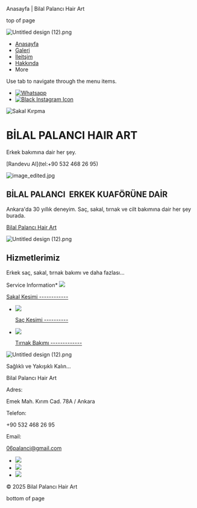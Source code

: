 Anasayfa | Bilal Palancı Hair Art









top of page

![Untitled design (12).png](https://static.wixstatic.com/media/604f31_1e84f75a5a604b369d19ac21f6fd625b~mv2.png/v1/fill/w_387,h_162,al_c,q_85,usm_0.66_1.00_0.01,enc_avif,quality_auto/Untitled%20design%20(12).png)

* [Anasayfa](https://www.bilalhairart.com)
* [Galeri](https://www.bilalhairart.com/galeri)
* [İleitşim](https://www.bilalhairart.com/i̇leitşim)
* [Hakkında](https://www.bilalhairart.com/hakkında)
* More

Use tab to navigate through the menu items.

* [![Whatsapp](https://static.wixstatic.com/media/11062b_7268d2bd4cf9497b997234c7cb71f24b~mv2.png/v1/fill/w_19,h_19,al_c,q_85,usm_0.66_1.00_0.01,enc_avif,quality_auto/11062b_7268d2bd4cf9497b997234c7cb71f24b~mv2.png)](https://wa.me/905324682695)
* [![Black Instagram Icon](https://static.wixstatic.com/media/01c3aff52f2a4dffa526d7a9843d46ea.png/v1/fill/w_19,h_19,al_c,q_85,usm_0.66_1.00_0.01,enc_avif,quality_auto/01c3aff52f2a4dffa526d7a9843d46ea.png)](https://www.instagram.com/kuafor_bpalanci/)

![Sakal Kırpma](https://static.wixstatic.com/media/8f285eeeed234d808c999a9b4f038c10.jpg/v1/fill/w_140,h_93,al_c,q_80,usm_0.66_1.00_0.01,blur_2,enc_avif,quality_auto/8f285eeeed234d808c999a9b4f038c10.jpg)

BİLAL PALANCI HAIR ART
======================

Erkek bakımına dair her şey.

[Randevu Al](tel:+90 532 468 26 95)

![image_edited.jpg](https://static.wixstatic.com/media/604f31_6804f371f90b47a2b17b325a504e5b18~mv2.jpg/v1/fill/w_450,h_600,al_c,q_80,usm_0.66_1.00_0.01,enc_avif,quality_auto/image_edited.jpg)

BİLAL PALANCI  
ERKEK KUAFÖRÜNE DAİR
------------------------------------

Ankara'da 30 yıllık deneyim. Saç, sakal, tırnak ve cilt bakımına dair her şey burada.

[Bilal Palancı Hair Art](https://www.bilalhairart.com/hakkında)

![Untitled design (12).png](https://static.wixstatic.com/media/604f31_1e84f75a5a604b369d19ac21f6fd625b~mv2.png/v1/fill/w_195,h_82,al_c,q_85,usm_0.66_1.00_0.01,enc_avif,quality_auto/Untitled%20design%20(12).png)

Hizmetlerimiz
-------------

Erkek saç, sakal, tırnak bakımı ve daha fazlası...

Service Information* ![](https://static.wixstatic.com/media/11062b_c160cb9abd1f4251be990141ceec90d2~mv2.jpg/v1/fit/w_50,h_50,q_80,usm_0.66_1.00_0.01,blur_3,enc_auto/11062b_c160cb9abd1f4251be990141ceec90d2~mv2.jpg)

  [Sakal Kesimi
  ------------](https://www.bilalhairart.com/service-page/sakal-kesimi)
* ![](https://static.wixstatic.com/media/11062b_9eac12bbf4154c1d89782605ac048010~mv2.jpg/v1/fit/w_50,h_50,q_80,usm_0.66_1.00_0.01,blur_3,enc_auto/11062b_9eac12bbf4154c1d89782605ac048010~mv2.jpg)

  [Saç Kesimi
  ----------](https://www.bilalhairart.com/service-page/saç-kesimi)
* ![](https://static.wixstatic.com/media/604f31_b7818d42b03d4bf29f262ae48ac3a5d3~mv2.jpg/v1/fill/w_37,h_50,al_c,q_80,usm_0.66_1.00_0.01,blur_3,enc_auto/604f31_b7818d42b03d4bf29f262ae48ac3a5d3~mv2.jpg)

  [Tırnak Bakımı
  -------------](https://www.bilalhairart.com/service-page/tırnak-bakımı)

![Untitled design (12).png](https://static.wixstatic.com/media/604f31_1e84f75a5a604b369d19ac21f6fd625b~mv2.png/v1/fill/w_195,h_82,al_c,q_85,usm_0.66_1.00_0.01,enc_avif,quality_auto/Untitled%20design%20(12).png)

Sağlıklı ve Yakışıklı Kalın...

Bilal Palancı Hair Art

Adres:

Emek Mah. Kırım Cad. 78A / Ankara

Telefon:

+90 532 468 26 95

Email:

[06palanci@gmail.com](mailto:06palanci@gmail.com)

* [![](https://static.wixstatic.com/media/23fd2a2be53141ed810f4d3dcdcd01fa.png/v1/fill/w_22,h_22,al_c,q_85,usm_0.66_1.00_0.01,enc_avif,quality_auto/23fd2a2be53141ed810f4d3dcdcd01fa.png)](http://www.facebook.com/wix)
* [![](https://static.wixstatic.com/media/9c486556465843c5850fabfd68dfae49.png/v1/fill/w_22,h_22,al_c,q_85,usm_0.66_1.00_0.01,enc_avif,quality_auto/9c486556465843c5850fabfd68dfae49.png)](http://pinterest.com/wixcom/)
* [![](https://static.wixstatic.com/media/81af6121f84c41a5b4391d7d37fce12a.png/v1/fill/w_22,h_22,al_c,q_85,usm_0.66_1.00_0.01,enc_avif,quality_auto/81af6121f84c41a5b4391d7d37fce12a.png)](http://instagram.com/wix)

© 2025 Bilal Palancı Hair Art

bottom of page
